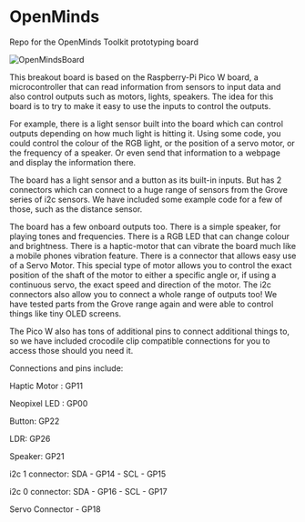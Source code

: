 # OpenMinds
Repo for the OpenMinds Toolkit prototyping board


![OpenMindsBoard](https://github.com/Tom-at-MTFLabs/OpenMinds/assets/132015606/89fb9806-1b30-472b-8e1a-9bd47956cfe2)

This breakout board is based on the Raspberry-Pi Pico W board, a microcontroller that can read information from sensors to input data and also control outputs such as motors, lights, speakers. The idea for this board is to try to make it easy to use the inputs to control the outputs. 

For example, there is a light sensor built into the board which can control outputs depending on how much light is hitting it. Using some code, you could control the colour of the RGB light, or the position of a servo motor, or the frequency of a speaker. Or even send that information to a webpage and display the information there. 

The board has a light sensor and a button as its built-in inputs. But has 2 connectors which can connect to a huge range of sensors from the Grove series of i2c sensors. We have included some example code for a few of those, such as the distance sensor.

The board has a few onboard outputs too. There is a simple speaker, for playing tones and frequencies. There is a RGB LED that can change colour and brightness. There is a haptic-motor that can vibrate the board much like a mobile phones vibration feature. There is a connector that allows easy use of a Servo Motor. This special type of motor allows you to control the exact position of the shaft of the motor to either a specific angle or, if using a continuous servo, the exact speed and direction of the motor. The i2c connectors also allow you to connect a whole range of outputs too! We have tested parts from the Grove range again and were able to control things like tiny OLED screens.

The Pico W also has tons of additional pins to connect additional things to, so we have included crocodile clip compatible connections for you to access those should you need it.



Connections and pins include:

Haptic Motor : GP11

Neopixel LED : GP00

Button: GP22

LDR: GP26

Speaker: GP21

i2c 1 connector: SDA - GP14  -  SCL - GP15

i2c 0 connector: SDA - GP16  -  SCL - GP17

Servo Connector - GP18


